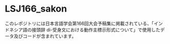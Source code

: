 # LSJ166_sakon

このレポジトリには日本言語学会第166回大会予稿集に掲載されている、「インドネシア語の接頭辞 di-受⾝⽂における動作主標⽰形式について」で使用したデータ及びコードが含まれています。

